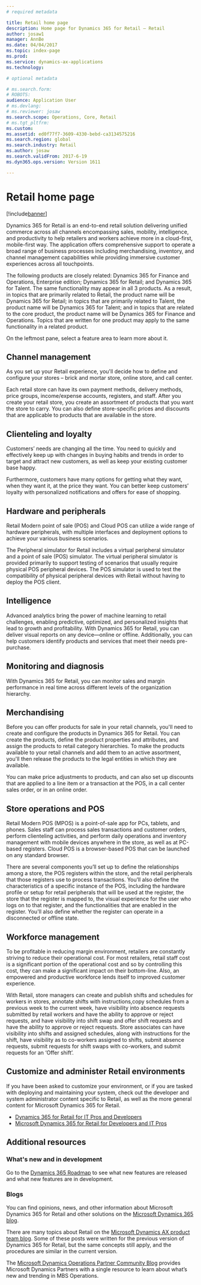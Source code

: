 ```yaml
---
# required metadata

title: Retail home page
description: Home page for Dynamics 365 for Retail – Retail
author: josaw1
manager: AnnBe
ms.date: 04/04/2017
ms.topic: index-page
ms.prod: 
ms.service: dynamics-ax-applications
ms.technology: 

# optional metadata

# ms.search.form: 
# ROBOTS: 
audience: Application User
# ms.devlang: 
# ms.reviewer: josaw
ms.search.scope: Operations, Core, Retail
# ms.tgt_pltfrm: 
ms.custom: 
ms.assetid: ed0f77f7-3609-4330-bebd-ca3134575216
ms.search.region: global
ms.search.industry: Retail
ms.author: josaw
ms.search.validFrom: 2017-6-19
ms.dyn365.ops.version: Version 1611

---
```


# Retail home page

[!include[banner](includes/banner.md)]

Dynamics 365 for Retail is an end-to-end retail solution delivering unified commerce across all channels encompassing sales, mobility, intelligence, and productivity to help retailers and workers achieve more in a cloud-first, mobile-first way. The application offers comprehensive support to operate a broad range of business processes including merchandising, inventory, and channel management capabilities while providing immersive customer experiences across all touchpoints. 

The following products are closely related: Dynamics 365 for Finance and Operations, Enterprise edition; Dynamics 365 for Retail; and Dynamics 365 for Talent. The same functionality may appear in all 3 products. As a result, in topics that are primarily related to Retail, the product name will be Dynamics 365 for Retail; in topics that are primarily related to Talent, the product name will be Dynamics 365 for Talent; and in topics that are related to the core product, the product name will be Dynamics 365 for Finance and Operations. Topics that are written for one product may apply to the same functionality in a related product. 

On the leftmost pane, select a feature area to learn more about it.
 

## Channel management
As you set up your Retail experience, you'll decide how to define and configure your stores – brick and mortar store, online store, and call center.

Each retail store can have its own payment methods, delivery methods, price groups, income/expense accounts, registers, and staff. After you create your retail store, you create an assortment of products that you want the store to carry. You can also define store-specific prices and discounts that are applicable to products that are available in the store.

## Clienteling and loyalty
Customers’ needs are changing all the time. You need to quickly and effectively keep up with changes in buying habits and trends in order to target and attract new customers, as well as keep your existing customer base happy.

Furthermore, customers have many options for getting what they want, when they want it, at the price they want. You can better keep customers’ loyalty with personalized notifications and offers for ease of shopping. 

## Hardware and peripherals
Retail Modern point of sale (POS) and Cloud POS can utilize a wide range of hardware peripherals, with multiple interfaces and deployment options to achieve your various business scenarios.

The Peripheral simulator for Retail includes a virtual peripheral simulator and a point of sale (POS) simulator. The virtual peripheral simulator is provided primarily to support testing of scenarios that usually require physical POS peripheral devices. The POS simulator is used to test the compatibility of physical peripheral devices with Retail without having to deploy the POS client.

## Intelligence
Advanced analytics bring the power of machine learning to retail challenges, enabling predictive, optimized, and personalized insights that lead to growth and profitability. With Dynamics 365 for Retail, you can deliver visual reports on any device—online or offline. Additionally, you can help customers identify products and services that meet their needs pre-purchase.  

## Monitoring and diagnosis
With Dynamics 365 for Retail, you can monitor sales and margin performance in real time across different levels of the organization hierarchy.

## Merchandising
Before you can offer products for sale in your retail channels, you'll need to create and configure the products in Dynamics 365 for Retail. You can create the products, define the product properties and attributes, and assign the products to retail category hierarchies. To make the products available to your retail channels and add them to an active assortment, you'll then release the products to the legal entities in which they are available.

You can make price adjustments to products, and can also set up discounts that are applied to a line item or a transaction at the POS, in a call center sales order, or in an online order.

## Store operations and POS
Retail Modern POS (MPOS) is a point-of-sale app for PCs, tablets, and phones. Sales staff can process sales transactions and customer orders, perform clienteling activities, and perform daily operations and inventory management with mobile devices anywhere in the store, as well as at PC-based registers. Cloud POS is a browser-based POS that can be launched on any standard browser.

There are several components you’ll set up to define the relationships among a store, the POS registers within the store, and the retail peripherals that those registers use to process transactions. You’ll also define the characteristics of a specific instance of the POS, including the hardware profile or setup for retail peripherals that will be used at the register, the store that the register is mapped to, the visual experience for the user who logs on to that register, and the functionalities that are enabled in the register. You'll also define whether the register can operate in a disconnected or offline state.

## Workforce management
To be profitable in reducing margin environment, retailers are constantly striving to reduce their operational cost. For most retailers, retail staff cost is a significant portion of the operational cost and so by controlling this cost, they can make a significant impact on their bottom-line. Also, an empowered and productive workforce lends itself to improved customer experience.

With Retail, store managers can create and publish shifts and schedules for workers in stores, annotate shifts with instructions,copy schedules from a previous week to the current week, have visibility into absence requests submitted by retail workers and have the ability to approve or reject requests, and have visibility into shift swap and offer shift requests and have the ability to approve or reject requests. Store associates can have visibility into shifts and assigned schedules, along with instructions for the shift, have visibility as to co-workers assigned to shifts, submit absence requests, submit requests for shift swaps with co-workers, and submit requests for an ‘Offer shift’.

## Customize and administer Retail environments
If you have been asked to customize your environment, or if you are tasked with deploying and maintaining your system, check out the developer and system administrator content specific to Retail, as well as the more general content for Microsoft Dynamics 365 for Retail. 
-   [Dynamics 365 for Retail for IT Pros and Developers](dev-itpro/dev-retail-home-page.md)
-   [Microsoft Dynamics 365 for Retail for Developers and IT Pros](/dynamics365/unified-operations/dev-itpro/dev-tools/developer-home-page)

## Additional resources
### What's new and in development
Go to the <a href="https://roadmap.dynamics.com/">Dynamics 365 Roadmap</a> to see what new features are released and what new features are in development. 

### Blogs
You can find opinions, news, and other information about Microsoft Dynamics 365 for Retail and other solutions on the <a href="https://community.dynamics.com/b/msftdynamicsblog">Microsoft Dynamics 365 blog</a>.

There are many topics about Retail on the <a href="https://blogs.msdn.microsoft.com/dax/">Microsoft Dynamics AX product team blog</a>. Some of these posts were written for the previous version of Dynamics 365 for Retail, but the same concepts still apply, and the procedures are similar in the current version.

The <a href="https://community.dynamics.com/partner/b/operationspartnercommunityblog">Microsoft Dynamics Operations Partner Community Blog</a> provides Microsoft Dynamics Partners with a single resource to learn about what’s new and trending in MBS Operations.


